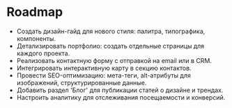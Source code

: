 # Roadmap

- Создать дизайн-гайд для нового стиля: палитра, типографика, компоненты.
- Детализировать портфолио: создать отдельные страницы для каждого проекта.
- Реализовать контактную форму с отправкой на email или в CRM.
- Интегрировать интерактивную карту в секцию контактов.
- Провести SEO-оптимизацию: мета-теги, alt-атрибуты для изображений, структурированные данные.
- Добавить раздел 'Блог' для публикации статей о дизайне и трендах.
- Настроить аналитику для отслеживания посещаемости и конверсий.